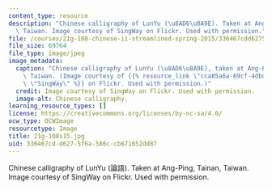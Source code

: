 ```yaml
---
content_type: resource
description: "Chinese calligraphy of LunYu (\u8AD6\u8A9E). Taken at Ang-Ping, Tainan,\
  \ Taiwan. Image courtesy of SingWay on Flickr. Used with permission."
file: /courses/21g-108-chinese-ii-streamlined-spring-2015/336467cdd6275f6a586ccb671652dd87_21g-108s15.jpg
file_size: 69764
file_type: image/jpeg
image_metadata:
  caption: "Chinese calligraphy of LunYu (\u8AD6\u8A9E), taken at Ang-Ping, Tainan,\
    \ Taiwan. (Image courtesy of {{% resource_link \"cca85a6a-69cf-4dbd-883d-b5db4098d25e\"\
    \ \"SingWay\" %}} on Flickr. Used with permission.)"
  credit: Image courtesy of SingWay on Flickr. Used with permission.
  image-alt: Chinese calligraphy.
learning_resource_types: []
license: https://creativecommons.org/licenses/by-nc-sa/4.0/
ocw_type: OCWImage
resourcetype: Image
title: 21g-108s15.jpg
uid: 336467cd-d627-5f6a-586c-cb671652dd87
---
```

Chinese calligraphy of LunYu (論語). Taken at Ang-Ping, Tainan, Taiwan. Image courtesy of SingWay on Flickr. Used with permission.